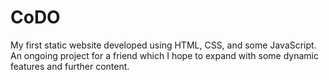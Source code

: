# CoDO
My first static website developed using HTML, CSS, and some JavaScript. An ongoing project for a friend which I hope to expand with some dynamic features and further content.
